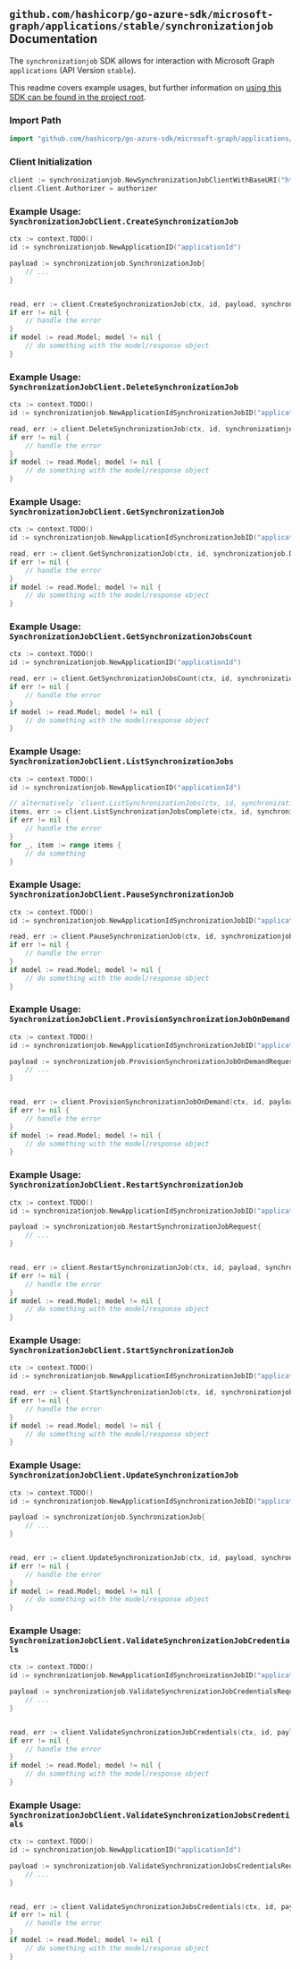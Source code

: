 
## `github.com/hashicorp/go-azure-sdk/microsoft-graph/applications/stable/synchronizationjob` Documentation

The `synchronizationjob` SDK allows for interaction with Microsoft Graph `applications` (API Version `stable`).

This readme covers example usages, but further information on [using this SDK can be found in the project root](https://github.com/hashicorp/go-azure-sdk/tree/main/docs).

### Import Path

```go
import "github.com/hashicorp/go-azure-sdk/microsoft-graph/applications/stable/synchronizationjob"
```


### Client Initialization

```go
client := synchronizationjob.NewSynchronizationJobClientWithBaseURI("https://graph.microsoft.com")
client.Client.Authorizer = authorizer
```


### Example Usage: `SynchronizationJobClient.CreateSynchronizationJob`

```go
ctx := context.TODO()
id := synchronizationjob.NewApplicationID("applicationId")

payload := synchronizationjob.SynchronizationJob{
	// ...
}


read, err := client.CreateSynchronizationJob(ctx, id, payload, synchronizationjob.DefaultCreateSynchronizationJobOperationOptions())
if err != nil {
	// handle the error
}
if model := read.Model; model != nil {
	// do something with the model/response object
}
```


### Example Usage: `SynchronizationJobClient.DeleteSynchronizationJob`

```go
ctx := context.TODO()
id := synchronizationjob.NewApplicationIdSynchronizationJobID("applicationId", "synchronizationJobId")

read, err := client.DeleteSynchronizationJob(ctx, id, synchronizationjob.DefaultDeleteSynchronizationJobOperationOptions())
if err != nil {
	// handle the error
}
if model := read.Model; model != nil {
	// do something with the model/response object
}
```


### Example Usage: `SynchronizationJobClient.GetSynchronizationJob`

```go
ctx := context.TODO()
id := synchronizationjob.NewApplicationIdSynchronizationJobID("applicationId", "synchronizationJobId")

read, err := client.GetSynchronizationJob(ctx, id, synchronizationjob.DefaultGetSynchronizationJobOperationOptions())
if err != nil {
	// handle the error
}
if model := read.Model; model != nil {
	// do something with the model/response object
}
```


### Example Usage: `SynchronizationJobClient.GetSynchronizationJobsCount`

```go
ctx := context.TODO()
id := synchronizationjob.NewApplicationID("applicationId")

read, err := client.GetSynchronizationJobsCount(ctx, id, synchronizationjob.DefaultGetSynchronizationJobsCountOperationOptions())
if err != nil {
	// handle the error
}
if model := read.Model; model != nil {
	// do something with the model/response object
}
```


### Example Usage: `SynchronizationJobClient.ListSynchronizationJobs`

```go
ctx := context.TODO()
id := synchronizationjob.NewApplicationID("applicationId")

// alternatively `client.ListSynchronizationJobs(ctx, id, synchronizationjob.DefaultListSynchronizationJobsOperationOptions())` can be used to do batched pagination
items, err := client.ListSynchronizationJobsComplete(ctx, id, synchronizationjob.DefaultListSynchronizationJobsOperationOptions())
if err != nil {
	// handle the error
}
for _, item := range items {
	// do something
}
```


### Example Usage: `SynchronizationJobClient.PauseSynchronizationJob`

```go
ctx := context.TODO()
id := synchronizationjob.NewApplicationIdSynchronizationJobID("applicationId", "synchronizationJobId")

read, err := client.PauseSynchronizationJob(ctx, id, synchronizationjob.DefaultPauseSynchronizationJobOperationOptions())
if err != nil {
	// handle the error
}
if model := read.Model; model != nil {
	// do something with the model/response object
}
```


### Example Usage: `SynchronizationJobClient.ProvisionSynchronizationJobOnDemand`

```go
ctx := context.TODO()
id := synchronizationjob.NewApplicationIdSynchronizationJobID("applicationId", "synchronizationJobId")

payload := synchronizationjob.ProvisionSynchronizationJobOnDemandRequest{
	// ...
}


read, err := client.ProvisionSynchronizationJobOnDemand(ctx, id, payload, synchronizationjob.DefaultProvisionSynchronizationJobOnDemandOperationOptions())
if err != nil {
	// handle the error
}
if model := read.Model; model != nil {
	// do something with the model/response object
}
```


### Example Usage: `SynchronizationJobClient.RestartSynchronizationJob`

```go
ctx := context.TODO()
id := synchronizationjob.NewApplicationIdSynchronizationJobID("applicationId", "synchronizationJobId")

payload := synchronizationjob.RestartSynchronizationJobRequest{
	// ...
}


read, err := client.RestartSynchronizationJob(ctx, id, payload, synchronizationjob.DefaultRestartSynchronizationJobOperationOptions())
if err != nil {
	// handle the error
}
if model := read.Model; model != nil {
	// do something with the model/response object
}
```


### Example Usage: `SynchronizationJobClient.StartSynchronizationJob`

```go
ctx := context.TODO()
id := synchronizationjob.NewApplicationIdSynchronizationJobID("applicationId", "synchronizationJobId")

read, err := client.StartSynchronizationJob(ctx, id, synchronizationjob.DefaultStartSynchronizationJobOperationOptions())
if err != nil {
	// handle the error
}
if model := read.Model; model != nil {
	// do something with the model/response object
}
```


### Example Usage: `SynchronizationJobClient.UpdateSynchronizationJob`

```go
ctx := context.TODO()
id := synchronizationjob.NewApplicationIdSynchronizationJobID("applicationId", "synchronizationJobId")

payload := synchronizationjob.SynchronizationJob{
	// ...
}


read, err := client.UpdateSynchronizationJob(ctx, id, payload, synchronizationjob.DefaultUpdateSynchronizationJobOperationOptions())
if err != nil {
	// handle the error
}
if model := read.Model; model != nil {
	// do something with the model/response object
}
```


### Example Usage: `SynchronizationJobClient.ValidateSynchronizationJobCredentials`

```go
ctx := context.TODO()
id := synchronizationjob.NewApplicationIdSynchronizationJobID("applicationId", "synchronizationJobId")

payload := synchronizationjob.ValidateSynchronizationJobCredentialsRequest{
	// ...
}


read, err := client.ValidateSynchronizationJobCredentials(ctx, id, payload, synchronizationjob.DefaultValidateSynchronizationJobCredentialsOperationOptions())
if err != nil {
	// handle the error
}
if model := read.Model; model != nil {
	// do something with the model/response object
}
```


### Example Usage: `SynchronizationJobClient.ValidateSynchronizationJobsCredentials`

```go
ctx := context.TODO()
id := synchronizationjob.NewApplicationID("applicationId")

payload := synchronizationjob.ValidateSynchronizationJobsCredentialsRequest{
	// ...
}


read, err := client.ValidateSynchronizationJobsCredentials(ctx, id, payload, synchronizationjob.DefaultValidateSynchronizationJobsCredentialsOperationOptions())
if err != nil {
	// handle the error
}
if model := read.Model; model != nil {
	// do something with the model/response object
}
```
